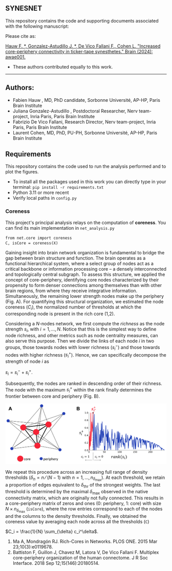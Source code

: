 SYNESNET
---
This repository contains the code and supporting documents associated with the following manuscript:


Please cite as:

[Hauw F. *, Gonzalez-Astudillo J. *, De Vico Fallani F., Cohen L. "Increased core-periphery connectivity in ticker-tape synesthetes." Brain (2024): awae001.](https://academic.oup.com/brain/advance-article/doi/10.1093/brain/awae001/7510818?utm_source=authortollfreelink&utm_campaign=brain&utm_medium=email&guestAccessKey=28b92229-3e1b-4d0e-b415-828619dd8692)


 * These authors contributed equally to this work.
---
## Authors:
* Fabien Hauw , MD, PhD candidate, Sorbonne Université, AP-HP, Paris Brain Institute
* Juliana Gonzalez-Astudillo , Postdoctoral Researcher, Nerv team-project, Inria Paris, Paris Brain Institute
* Fabrizio De Vico Fallani, Research Director, Nerv team-project, Inria Paris, Paris Brain Institute
* Laurent Cohen, MD, PhD, PU-PH, Sorbonne Université, AP-HP, Paris Brain Institute


## Requirements
This repository contains the code used to run the analysis performed and to plot the figures.

- To install all the packages used in this work you can directly type in your terminal:
`pip install -r requirements.txt`
- Python 3.11 or more recent
- Verify local paths in `config.py`


### Coreness
This project's principal analysis relays on the computation of **coreness**. You can find its main implementation in `net_analysis.py`
```
from net.core import coreness
C, isCore = coreness(X)
```

Gaining insight into brain network organization is fundamental to bridge the gap between brain structure and function. 
The brain operates as a functional hierarchical system, where a select group of nodes act as a critical backbone or information processing core – a densely interconnected and topologically central subgraph. 
To assess this structure, we applied the concept of core-periphery, identifying core nodes characterized by their propensity to form denser connections among themselves than with other brain regions, from where they receive integrative information. 
Simultaneously, the remaining lower strength nodes make up the periphery (Fig. A). For quantifying this structural organization, we estimated the node coreness ($C_i$), the normalized number of thresholds at which the corresponding node is present in the rich core (1,2).

Considering a $N$-nodes network, we first compute the _richness_ as the node strength $s_i$, with $i=1,…,N$. 
Notice that this is the simplest way to define node richness, and other metrics such as node centrality measures, can also serve this purpose. 
Then we divide the links of each node $i$ in two groups, those towards nodes with lower richness ($s_i^-$) and those towards nodes with higher richness ($s_i^+$). 
Hence, we can specifically decompose the strength of node $i$ as

$s_i=s_i^-+s_i^+$.

Subsequently, the nodes are ranked in descending order of their richness. 
The node with the maximum $s_i^+$ within the rank finally determines the frontier between core and periphery (Fig. B). 

![Fig. 1](./figures/coreness_theory.png)

We repeat this procedure across an increasing full range of density thresholds ($\delta_n=n⁄(N-1)$ with $n=1, \ldots, n_{\delta_{\text{max}}}$). 
At each threshold, we retain a proportion of edges equivalent to $\delta_{\text{thr}}$ of the strongest weights. 
The last threshold is determined by the maximal $\delta_{\text{max}}$ observed in the native connectivity matrix, which are originally not fully connected. 
This results in a core-periphery matrix of zeros and ones (0: periphery, 1: core) with size $N \times n_{\delta_{\text{max}}}$ (`isCore`), where the row entries correspond to each of the nodes and the columns to the density thresholds. 
Finally, we obtained the coreness value by averaging each node across all the thresholds (`C`)

$C_i = \frac{1}{N} \sum_{\delta} c_i^\delta$.


1.	Ma A, Mondragón RJ. Rich-Cores in Networks. PLOS ONE. 2015 Mar 23;10(3):e0119678. 
2.	Battiston F, Guillon J, Chavez M, Latora V, De Vico Fallani F. Multiplex core-periphery organization of the human connectome. J R Soc Interface. 2018 Sep 12;15(146):20180514. 

